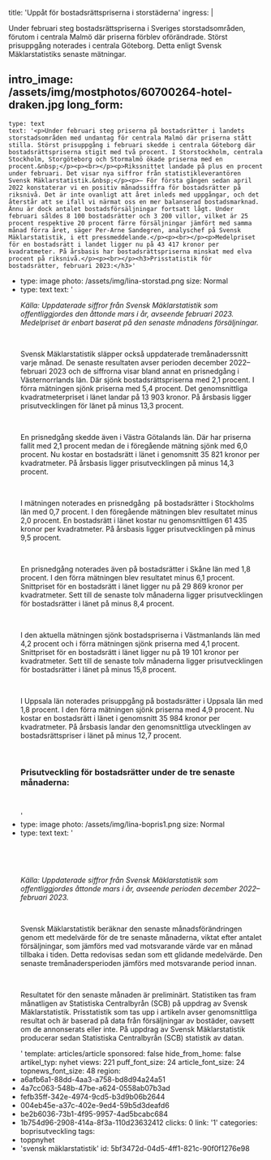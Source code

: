 title: 'Uppåt för bostadsrättspriserna i storstäderna'
ingress: |
  <p>Under februari steg bostadsrättspriserna i Sveriges storstadsområden, förutom i centrala Malmö där priserna förblev oförändrade. Störst prisuppgång noterades i centrala Göteborg. Detta enligt Svensk Mäklarstatistiks senaste mätningar.
  </p>
  
intro_image: /assets/img/mostphotos/60700264-hotel-draken.jpg
long_form:
  -
    type: text
    text: '<p>Under februari steg priserna på bostadsrätter i landets storstadsområden med undantag för centrala Malmö där priserna stått stilla. Störst prisuppgång i februari skedde i centrala Göteborg där bostadsrättspriserna stigit med två procent. I Storstockholm, centrala Stockholm, Storgöteborg och Stormalmö ökade priserna med en procent.&nbsp;</p><p><br></p><p>Rikssnittet landade på plus en procent under februari. Det visar nya siffror från statistikleverantören Svensk Mäklarstatistik.&nbsp;</p><p>– För första gången sedan april 2022 konstaterar vi en positiv månadssiffra för bostadsrätter på riksnivå. Det är inte ovanligt att året inleds med uppgångar, och det återstår att se ifall vi närmat oss en mer balanserad bostadsmarknad. Ännu är dock antalet bostadsförsäljningar fortsatt lågt. Under februari såldes 8 100 bostadsrätter och 3 200 villor, vilket är 25 procent respektive 20 procent färre försäljningar jämfört med samma månad förra året, säger Per-Arne Sandegren, analyschef på Svensk Mäklarstatistik, i ett pressmeddelande.</p><p><br></p><p>Medelpriset för en bostadsrätt i landet ligger nu på 43 417 kronor per kvadratmeter. På årsbasis har bostadsrättspriserna minskat med elva procent på riksnivå.</p><p><br></p><h3>Prisstatistik för bostadsrätter, februari 2023:</h3>'
  -
    type: image
    photo: /assets/img/lina-storstad.png
    size: Normal
  -
    type: text
    text: '<p><i>Källa: Uppdaterade siffror från Svensk Mäklarstatistik som offentliggjordes den åttonde mars i år, avseende februari 2023. Medelpriset är enbart baserat på den senaste månadens försäljningar.</i></p><p><br></p><p>Svensk Mäklarstatistik släpper också uppdaterade tremånaderssnitt varje månad. De senaste resultaten avser perioden december 2022–februari 2023 och de siffrorna visar bland annat en prisnedgång i Västernorrlands län. Där sjönk bostadsrättspriserna med 2,1 procent. I förra mätningen sjönk priserna med 5,4 procent. Det genomsnittliga kvadratmeterpriset i länet landar på 13 903 kronor. På årsbasis ligger prisutvecklingen för länet på minus 13,3 procent.</p><p><br></p><p>En prisnedgång skedde även i Västra Götalands län. Där har priserna fallit med 2,1 procent medan de i föregående mätning sjönk med 6,0 procent. Nu kostar en bostadsrätt i länet i genomsnitt 35 821 kronor per kvadratmeter. På årsbasis ligger prisutvecklingen på minus 14,3 procent.&nbsp;</p><p><br></p><p>I mätningen noterades en prisnedgång&nbsp; på bostadsrätter i Stockholms län med 0,7 procent. I den föregående mätningen blev resultatet minus 2,0 procent. En bostadsrätt i länet kostar nu genomsnittligen 61 435 kronor per kvadratmeter. På årsbasis ligger prisutvecklingen på minus 9,5 procent.</p><p><br></p><p>En prisnedgång noterades även på bostadsrätter i Skåne län med 1,8 procent. I den förra mätningen blev resultatet minus 6,1 procent. Snittpriset för en bostadsrätt i länet ligger nu på 29 869 kronor per kvadratmeter. Sett till de senaste tolv månaderna ligger prisutvecklingen för bostadsrätter i länet på minus 8,4 procent.</p><p>&nbsp;<br></p><p>I den aktuella mätningen sjönk bostadspriserna i Västmanlands län med 4,2 procent och i förra mätningen sjönk priserna med 4,1 procent. Snittpriset för en bostadsrätt i länet ligger nu på 19 101 kronor per kvadratmeter. Sett till de senaste tolv månaderna ligger prisutvecklingen för bostadsrätter i länet på minus 15,8 procent.</p><p><br></p><p>I Uppsala län noterades prisuppgång på bostadsrätter i Uppsala län med 1,8 procent. I den förra mätningen sjönk priserna med 4,9 procent. Nu kostar en bostadsrätt i länet i genomsnitt 35 984 kronor per kvadratmeter. På årsbasis landar den genomsnittliga utvecklingen av bostadsrättspriser i länet på minus 12,7 procent.</p><p><br></p><h3><b>Prisutveckling för bostadsrätter under de tre senaste månaderna:&nbsp;</b></h3><p><br></p>'
  -
    type: image
    photo: /assets/img/lina-bopris1.png
    size: Normal
  -
    type: text
    text: '<p><br></p><p><br></p><p><i>Källa: Uppdaterade siffror från Svensk Mäklarstatistik som offentliggjordes åttonde mars i år, avseende perioden december 2022–februari 2023.&nbsp;</i></p><p><br></p><p>Svensk Mäklarstatistik beräknar den senaste månadsförändringen genom ett medelvärde för de tre senaste månaderna, viktat efter antalet försäljningar, som jämförs med vad motsvarande värde var en månad tillbaka i tiden. Detta redovisas sedan som ett glidande medelvärde. Den senaste tremånadersperioden jämförs med motsvarande period innan.</p><p><br></p><p>Resultatet för den senaste månaden är preliminärt. Statistiken tas fram månatligen av Statistiska Centralbyrån (SCB) på uppdrag av Svensk Mäklarstatistik. Prisstatistik som tas upp i artikeln avser genomsnittliga resultat och är baserad på data från försäljningar av bostäder, oavsett om de annonserats eller inte. På uppdrag av Svensk Mäklarstatistik producerar sedan Statistiska Centralbyrån (SCB) statistik av datan.</p>'
template: articles/article
sponsored: false
hide_from_home: false
artikel_typ: nyhet
views: 221
puff_font_size: 24
article_font_size: 24
topnews_font_size: 48
region:
  - a6afb6a1-88dd-4aa3-a758-bd8d94a24a51
  - 4a7cc063-548b-47be-a624-0558ab07b3ad
  - fefb35ff-342e-4974-9cd5-b3d9b06b2644
  - 004eb45e-a37c-402e-9ed4-59b5d3deafd6
  - be2b6036-73b1-4f95-9957-4ad5bcabc684
  - 1b754d96-2908-414a-8f3a-110d23632412
clicks: 0
link: '1'
categories: boprisutveckling
tags:
  - toppnyhet
  - 'svensk mäklarstatistik'
id: 5bf3472d-04d5-4ff1-821c-90f0f1276e98
